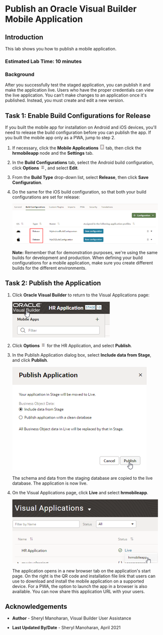 # Publish an Oracle Visual Builder Mobile Application

## Introduction

This lab shows you how to publish a mobile application.

### Estimated Lab Time:  10 minutes

### Background

After you successfully test the staged application, you can publish it and make the application live. Users who have the proper credentials can view the live application. You can’t make changes to an application once it's published. Instead, you must create and edit a new version.

## Task 1: Enable Build Configurations for Release

If you built the mobile app for installation on Android and iOS devices, you'll need to release the build configuration before you can publish the app. If you built the mobile app only as a PWA, jump to step 2.

1.  If necessary, click the **Mobile Applications** ![](images/vbmpu_mob_mob_icon.png) tab, then click the **hrmobileapp** node and the **Settings** tab.
2.  In the **Build Configurations** tab, select the Android build configuration, click **Options** ![](images/vbmpu_menu_icon.png), and select **Edit**.
3.  From the **Build Type** drop-down list, select **Release**, then click **Save Configuration**.
4.  Do the same for the iOS build configuration, so that both your build configurations are set for release:

    ![](./images/vbmpu_pub_s3.png)

    **Note:** Remember that  for demonstration purposes, we're using the same builds for development and production. When defining your build configurations for a mobile application, make sure you create different builds for the different environments.  

## Task 2: Publish the Application

1.  Click **Oracle Visual Builder** to return to the Visual Applications page:

    ![](./images/vbmca_homeicon.png)

2.  Click **Options** ![](./images/vbmpu_menu_icon.png) for the HR Application, and select **Publish**.
3.  In the Publish Application dialog box, select **Include data from Stage**, and click **Publish**.

    ![](./images/vbmpu_pub_s8.png)

    The schema and data from the staging database are copied to the live database. The application is now live.

4.  On the Visual Applications page, click **Live** and select **hrmobileapp**.

    ![](./images/vbmpu_pub_s9.png)

    The application opens in a new browser tab on the application's start page. On the right is the QR code and installation file link that users can use to download and install the mobile application on a supported device. For a PWA, the option to launch the app in a browser is also available. You can now share this application URL with your users.


## Acknowledgements
* **Author** - Sheryl Manoharan, Visual Builder User Assistance

* **Last Updated By/Date** - Sheryl Manoharan, April 2021
